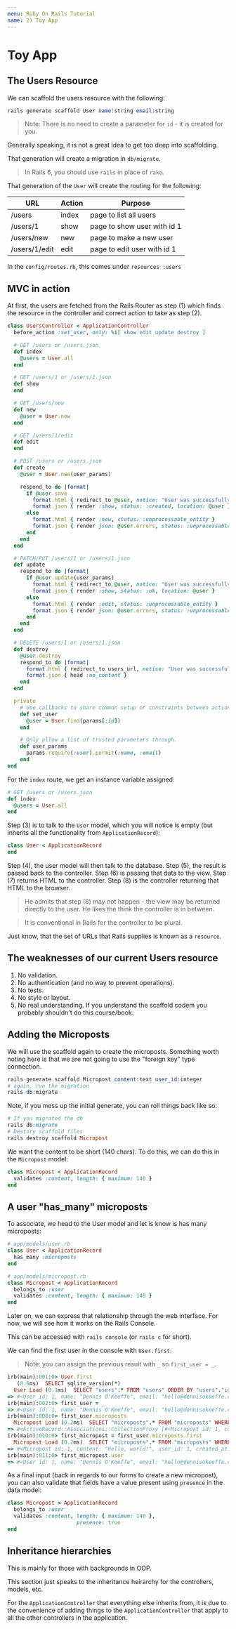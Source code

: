 ```yaml
---
menu: Ruby On Rails Tutorial
name: 2) Toy App
---
```


# Toy App

## The Users Resource

We can scaffold the users resource with the following:

```s
rails generate scaffold User name:string email:string
```

> Note: There is no need to create a parameter for `id` - it is created for you.

Generally speaking, it is not a great idea to get too deep into scaffolding.

That generation will create a migration in `db/migrate`.

> In Rails 6, you should use `rails` in place of `rake`.

That generation of the `User` will create the routing for the following:

| URL           | Action | Purpose                     |
| ------------- | ------ | --------------------------- |
| /users        | index  | page to list all users      |
| /users/1      | show   | page to show user with id 1 |
| /users/new    | new    | page to make a new user     |
| /users/1/edit | edit   | page to edit user with id 1 |

In the `config/routes.rb`, this comes under `resources :users`

## MVC in action

At first, the users are fetched from the Rails Router as step (1) which finds the resource in the controller and correct action to take as step (2).

```rb
class UsersController < ApplicationController
  before_action :set_user, only: %i[ show edit update destroy ]

  # GET /users or /users.json
  def index
    @users = User.all
  end

  # GET /users/1 or /users/1.json
  def show
  end

  # GET /users/new
  def new
    @user = User.new
  end

  # GET /users/1/edit
  def edit
  end

  # POST /users or /users.json
  def create
    @user = User.new(user_params)

    respond_to do |format|
      if @user.save
        format.html { redirect_to @user, notice: "User was successfully created." }
        format.json { render :show, status: :created, location: @user }
      else
        format.html { render :new, status: :unprocessable_entity }
        format.json { render json: @user.errors, status: :unprocessable_entity }
      end
    end
  end

  # PATCH/PUT /users/1 or /users/1.json
  def update
    respond_to do |format|
      if @user.update(user_params)
        format.html { redirect_to @user, notice: "User was successfully updated." }
        format.json { render :show, status: :ok, location: @user }
      else
        format.html { render :edit, status: :unprocessable_entity }
        format.json { render json: @user.errors, status: :unprocessable_entity }
      end
    end
  end

  # DELETE /users/1 or /users/1.json
  def destroy
    @user.destroy
    respond_to do |format|
      format.html { redirect_to users_url, notice: "User was successfully destroyed." }
      format.json { head :no_content }
    end
  end

  private
    # Use callbacks to share common setup or constraints between actions.
    def set_user
      @user = User.find(params[:id])
    end

    # Only allow a list of trusted parameters through.
    def user_params
      params.require(:user).permit(:name, :email)
    end
end
```

For the `index` route, we get an instance variable assigned:

```rb
# GET /users or /users.json
def index
  @users = User.all
end
```

Step (3) is to talk to the `User` model, which you will notice is empty (but inherits all the functionality from `ApplicationRecord`):

```rb
class User < ApplicationRecord
end
```

Step (4), the user model will then talk to the database.
Step (5), the result is passed back to the controller.
Step (6) is passing that data to the view.
Step (7) returns HTML to the controller.
Step (8) is the controller returning that HTML to the browser.

> He admits that step (8) may not happen - the view may be returned directly to the user. He likes the think the controller is in between.

> It is conventional in Rails for the controller to be plural.

Just know, that the set of URLs that Rails supplies is known as a `resource`.

## The weaknesses of our current Users resource

1. No validation.
2. No authentication (and no way to prevent operations).
3. No tests.
4. No style or layout.
5. No real understanding. If you understand the scaffold codem you probably shouldn't do this course/book.

## Adding the Microposts

We will use the scaffold again to create the microposts. Something worth noting here is that we are not going to use the "foreign key" type connection.

```s
rails generate scaffold Micropost content:text user_id:integer
# again, run the migration
rails db:migrate
```

Note, if you mess up the initial generate, you can roll things back like so:

```rb
# If you migrated the db
rails db:migrate
# Destory scaffold files
rails destroy scaffold Micropost
```

We want the content to be short (140 chars). To do this, we can do this in the `Micropost` model:

```rb
class Micropost < ApplicationRecord
  validates :content, length: { maximum: 140 }
end
```

## A user "has_many" microposts

To associate, we head to the User model and let is know is has many microposts:

```rb
# app/models/user.rb
class User < ApplicationRecord
  has_many :microposts
end

# app/models/micropost.rb
class Micropost < ApplicationRecord
  belongs_to :user
  validates :content, length: { maximum: 140 }
end
```

Later on, we can express that relationship through the web interface. For now, we will see how it works on the Rails Console.

This can be accessed with `rails console` (or `rails c` for short).

We can find the first user in the console with `User.first`.

> Note: you can assign the previous result with `_` so `first_user = _`.

```rb
irb(main):001:0> User.first
   (0.6ms)  SELECT sqlite_version(*)
  User Load (0.1ms)  SELECT "users".* FROM "users" ORDER BY "users"."id" ASC LIMIT ?  [["LIMIT", 1]]
=> #<User id: 1, name: "Dennis O'Keeffe", email: "hello@dennisokeeffe.com", created_at: "2021-02-02 04:36:03.016350000 +0000", updated_at: "2021-02-02 04:36:41.666319000 +0000">
irb(main):002:0> first_user = _
=> #<User id: 1, name: "Dennis O'Keeffe", email: "hello@dennisokeeffe.com", created_at: "2021-02-02 04:36:03.016350000 +0000", updated_at: "2021-02-02 04:36:41.666319000 +0000">
irb(main):008:0> first_user.microposts
  Micropost Load (0.2ms)  SELECT "microposts".* FROM "microposts" WHERE "microposts"."user_id" = ? /* loading for inspect */ LIMIT ?  [["user_id", 1], ["LIMIT", 11]]
=> #<ActiveRecord::Associations::CollectionProxy [#<Micropost id: 1, content: "Hello, world!", user_id: 1, created_at: "2021-02-02 05:19:30.508188000 +0000", updated_at: "2021-02-02 05:19:30.508188000 +0000">]>
irb(main):010:0> first_micropost = first_user.microposts.first
  Micropost Load (0.2ms)  SELECT "microposts".* FROM "microposts" WHERE "microposts"."user_id" = ? ORDER BY "microposts"."id" ASC LIMIT ?  [["user_id", 1], ["LIMIT", 1]]
=> #<Micropost id: 1, content: "Hello, world!", user_id: 1, created_at: "2021-02-02 05:19:30.508188000 +0000", updated_at: "2021-02-02 05:19:30.508188000 +0000">
irb(main):011:0> first_micropost.user
=> #<User id: 1, name: "Dennis O'Keeffe", email: "hello@dennisokeeffe.com", created_at: "2021-02-02 04:36:03.016350000 +0000", updated_at: "2021-02-02 04:36:41.666319000 +0000">
```

As a final input (back in regards to our forms to create a new micropost), you can also validate that fields have a value present using `presence` in the data model:

```rb
class Micropost < ApplicationRecord
  belongs_to :user
  validates :content, length: { maximum: 140 },
                      presence: true
end
```

## Inheritance hierarchies

This is mainly for those with backgrounds in OOP.

This section just speaks to the inheritance heirarchy for the controllers, models, etc.

For the `ApplicationController` that everything else inherits from, it is due to the convenience of adding things to the `ApplicationController` that apply to all the other controllers in the application.
